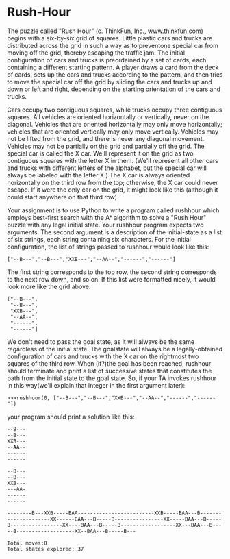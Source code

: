 # Rush-Hour
The puzzle called "Rush Hour" (c. ThinkFun, Inc., www.thinkfun.com) begins with a six-by-six grid of squares.  Little plastic cars and trucks are distributed across the grid in such a way as to preventone special car from moving off the grid, thereby escaping the traffic jam. The initial configuration of cars and trucks is preordained by a set of cards, each containing a different starting pattern. A player draws a card from the deck of cards, sets up the cars and trucks according to the pattern, and then tries to move the special car off the grid by sliding the cars and trucks up and down or left and right, depending on the starting orientation of the cars and trucks.  

Cars occupy two contiguous squares, while trucks occupy three contiguous squares. All vehicles are oriented horizontally or vertically, never on the diagonal. Vehicles that are oriented horizontally may only move horizontally; vehicles that are oriented vertically may only move vertically. Vehicles may not be lifted from the grid, and there is never any diagonal movement. Vehicles may not be partially on the grid and partially off the grid. The special car is called the X car.  We'll represent it on the grid as two contiguous squares with the letter X in them.  (We'll represent all other cars and trucks with different letters of the alphabet, but the special car will always be labeled with the letter X.) The X car is always oriented horizontally on the third row from the top; otherwise, the X car could never escape.  If it were the only car on the grid, it might look like this (although it could start anywhere on that third row)  

Your assignment is to use Python to write a program called rushhour which employs best-first search with the A* algorithm to solve a "Rush Hour" puzzle with any legal initial state.  Your rushhour program expects two arguments.  The second argument is a description of the initial-state as a list of six strings, each string containing six characters. For the initial configuration, the list of strings passed to rushhour would look like this:  
```
["--B---","--B---","XXB---","--AA--","------","------"]
```
The first string corresponds to the top row, the second string corresponds to the next row down, and so on. If this list were formatted nicely, it would look more like the grid above:
```
["--B---",
 "--B---",
 "XXB---",
 "--AA--",
 "------",
 "------"]
```
We don't need to pass the goal state, as it will always be the same regardless of the initial state.  The goalstate will always be a legally-obtained configuration of cars and trucks with the X car on the rightmost two squares of the third row. When (if?)the goal has been reached, rushhour should terminate and print a list of successive states that constitutes the path from the initial state to the goal state. So, if your TA invokes rushhour in this way(we'll explain that integer in the first argument later):
```
>>>rushhour(0, ["--B---","--B---","XXB---","--AA--","------","------"])
```
your program should print a solution like this:
```
--B---
--B---
XXB---
--AA--
------
------

--B---
--B---
XXB---
---AA-
------
------

--------B---XXB-----BAA-------------------------XXB-----BAA---B---------------------XX------BAA---B-----B----------------XX-----BAA---B-----B-----------------XX----BAA---B-----B------------------XX---BAA---B-----B-------------------XX--BAA---B-----B---

Total moves:8
Total states explored: 37
```
